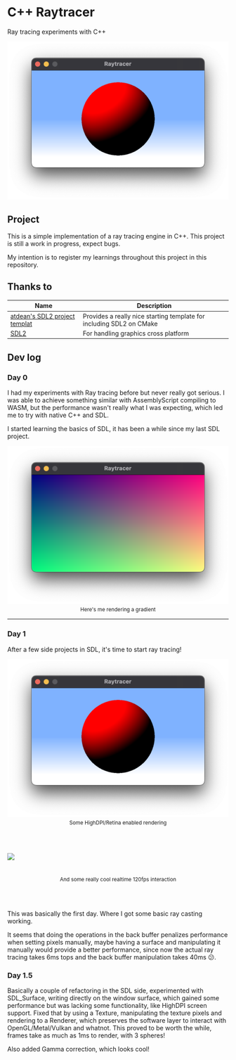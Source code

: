 # C++ Raytracer
Ray tracing experiments with C++

<center>
    <img src=".github/day1.png">
</center>

## Project
This is a simple implementation of a ray tracing engine in C++. This project is still a work in progress, expect bugs.

My intention is to register my learnings throughout this project in this repository.

## Thanks to
| Name | Description |
| -- | -- |
| [atdean's SDL2 project templat](https://github.com/atdean/sdl2-cpp-project-template) | Provides a really nice starting template for including SDL2 on CMake |
| [SDL2](https://www.libsdl.org/) | For handling graphics cross platform |

## Dev log
### Day 0
I had my experiments with Ray tracing before but never really got serious. I was able to achieve something similar with AssemblyScript compiling to WASM, but the performance wasn't really what I was expecting, which led me to try with native C++ and SDL.

I started learning the basics of SDL, it has been a while since my last SDL project.
<p align="center">
    <img src=".github/day0.png">
    <small>Here's me rendering a gradient</small>
</p>

---
### Day 1
After a few side projects in SDL, it's time to start ray tracing!

<p align="center">
    <img src=".github/day1.png">
    <small>Some HighDPI/Retina enabled rendering</small>
</p>
<br><br>
<p align="center">
    <img src=".github/day1.gif" style="display: block">
    <br><br>
    <small>And some really cool realtime 120fps interaction</small>
</p>
<br><br>

This was basically the first day. Where I got some basic ray casting working.

It seems that doing the operations in the back buffer penalizes performance when setting pixels manually, maybe having a surface and manipulating it manually would provide a better performance, since now the actual ray tracing takes 6ms tops and the back buffer manipulation takes 40ms 😕.


### Day 1.5
Basically a couple of refactoring in the SDL side, experimented with SDL_Surface, writing directly on the window surface, which gained some performance but was lacking some functionality, like HighDPI screen support.
Fixed that by using a Texture, manipulating the texture pixels and rendering to a Renderer, which preserves the software layer to interact with OpenGL/Metal/Vulkan and whatnot.
This proved to be worth the while, frames take as much as 1ms to render, with 3 spheres! 

Also added Gamma correction, which looks cool!
